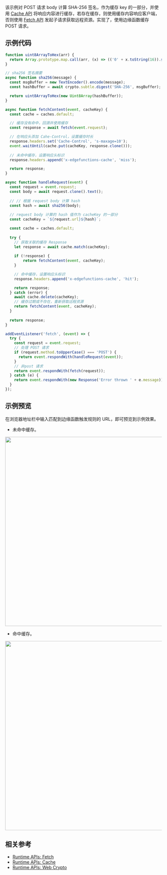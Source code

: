 该示例对 POST 请求 body 计算 SHA-256 签名，作为缓存 key 的一部分，并使用 [Cache API](https://cloud.tencent.com/document/product/1552/81893) 将响应内容进行缓存，若存在缓存，则使用缓存内容响应客户端，否则使用 [Fetch API](https://cloud.tencent.com/document/product/1552/81897) 发起子请求获取远程资源。实现了，使用边缘函数缓存 POST 请求。

## 示例代码

```typescript
function uint8ArrayToHex(arr) {
  return Array.prototype.map.call(arr, (x) => (('0' + x.toString(16)).slice(-2))).join('');
}

// sha256 签名摘要
async function sha256(message) {
  const msgBuffer = new TextEncoder().encode(message);
  const hashBuffer = await crypto.subtle.digest('SHA-256', msgBuffer);

  return uint8ArrayToHex(new Uint8Array(hashBuffer));
}

async function fetchContent(event, cacheKey) {
  const cache = caches.default;

  // 缓存没有命中，回源并使用缓存
  const response = await fetch(event.request);

  // 在响应头添加 Cahe-Control，设置缓存时长
  response.headers.set('Cache-Control', 's-maxage=10');
  event.waitUntil(cache.put(cacheKey, response.clone()));
  
  // 未命中缓存，设置响应头标识
  response.headers.append('x-edgefunctions-cache', 'miss');

  return response;
}

async function handleRequest(event) {
  const request = event.request;
  const body = await request.clone().text();
  
  // // 根据 request body 计算 hash
  const hash = await sha256(body);
  
  // request body 计算的 hash 值作为 cacheKey 的一部分
  const cacheKey = `${request.url}${hash}`;

  const cache = caches.default;
  
  try {
    // 获取关联的缓存 Response
    let response = await cache.match(cacheKey);
    
    if (!response) {
        return fetchContent(event, cacheKey);
    }

    // 命中缓存，设置响应头标识
    response.headers.append('x-edgefunctions-cache', 'hit');

    return response;
  } catch (error) {
    await cache.delete(cacheKey);
    // 缓存过期或不存在，重新获取远程资源
    return fetchContent(event, cacheKey);
  }
  
  return response;
}

addEventListener('fetch', (event) => {
  try {
    const request = event.request;
    // 处理 POST 请求
    if (request.method.toUpperCase() === 'POST') {
      return event.respondWith(handleRequest(event));
    }
    // 非post 请求
    return event.respondWith(fetch(request));
  } catch (e) {
    return event.respondWith(new Response('Error thrown ' + e.message));
  }
});
```

## 示例预览

在浏览器地址栏中输入匹配到边缘函数触发规则的 URL，即可预览到示例效果。

- 未命中缓存。

<img src="https://user-images.githubusercontent.com/117053395/208015805-6debfef0-1008-42e8-bff8-b81c334dee30.png" width=609px>

- 命中缓存。

<img src="https://user-images.githubusercontent.com/117053395/208015691-cb50b8d9-58f6-48f9-98f0-8e40bb6a303c.png" width=609px>

## 相关参考
- [Runtime APIs: Fetch](https://cloud.tencent.com/document/product/1552/81897)
- [Runtime APIs: Cache](https://cloud.tencent.com/document/product/1552/81893)
- [Runtime APIs: Web Crypto](https://cloud.tencent.com/document/product/1552/83933)
